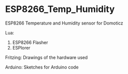 # ESP8266_Temp_Humidity
ESP8266 Temperature and Humidity sensor for Domoticz

Lua:
1. ESP8266 Flasher
2. ESPlorer

Fritzing:
Drawings of the hardware used

Arduino:
Sketches for Arduino code
